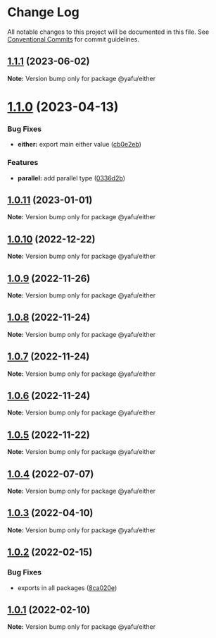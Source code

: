 # Change Log

All notable changes to this project will be documented in this file.
See [Conventional Commits](https://conventionalcommits.org) for commit guidelines.

## [1.1.1](https://github.com/TheLudd/yafu-mono/compare/@yafu/either@1.1.0...@yafu/either@1.1.1) (2023-06-02)

**Note:** Version bump only for package @yafu/either

# [1.1.0](https://github.com/TheLudd/yafu-mono/compare/@yafu/either@1.0.11...@yafu/either@1.1.0) (2023-04-13)

### Bug Fixes

- **either:** export main either value ([cb0e2eb](https://github.com/TheLudd/yafu-mono/commit/cb0e2ebfe2533e62e2af175dea7804256b1e775a))

### Features

- **parallel:** add parallel type ([0336d2b](https://github.com/TheLudd/yafu-mono/commit/0336d2b6ad60a6c2948d88b8efdf412da3d3ee0f))

## [1.0.11](https://github.com/TheLudd/yafu-mono/compare/@yafu/either@1.0.10...@yafu/either@1.0.11) (2023-01-01)

**Note:** Version bump only for package @yafu/either

## [1.0.10](https://github.com/TheLudd/yafu-mono/compare/@yafu/either@1.0.9...@yafu/either@1.0.10) (2022-12-22)

**Note:** Version bump only for package @yafu/either

## [1.0.9](https://github.com/TheLudd/yafu-mono/compare/@yafu/either@1.0.8...@yafu/either@1.0.9) (2022-11-26)

**Note:** Version bump only for package @yafu/either

## [1.0.8](https://github.com/TheLudd/yafu-mono/compare/@yafu/either@1.0.7...@yafu/either@1.0.8) (2022-11-24)

**Note:** Version bump only for package @yafu/either

## [1.0.7](https://github.com/TheLudd/yafu-mono/compare/@yafu/either@1.0.6...@yafu/either@1.0.7) (2022-11-24)

**Note:** Version bump only for package @yafu/either

## [1.0.6](https://github.com/TheLudd/yafu-mono/compare/@yafu/either@1.0.5...@yafu/either@1.0.6) (2022-11-24)

**Note:** Version bump only for package @yafu/either

## [1.0.5](https://github.com/TheLudd/yafu-mono/compare/@yafu/either@1.0.4...@yafu/either@1.0.5) (2022-11-22)

**Note:** Version bump only for package @yafu/either

## [1.0.4](https://github.com/TheLudd/yafu-mono/compare/@yafu/either@1.0.3...@yafu/either@1.0.4) (2022-07-07)

**Note:** Version bump only for package @yafu/either

## [1.0.3](https://github.com/TheLudd/yafu-mono/compare/@yafu/either@1.0.2...@yafu/either@1.0.3) (2022-04-10)

**Note:** Version bump only for package @yafu/either

## [1.0.2](https://github.com/TheLudd/yafu-mono/compare/@yafu/either@1.0.1...@yafu/either@1.0.2) (2022-02-15)

### Bug Fixes

- exports in all packages ([8ca020e](https://github.com/TheLudd/yafu-mono/commit/8ca020e4e8e41d0500610936e5cae34114d752dd))

## [1.0.1](https://github.com/TheLudd/yafu-mono/compare/@yafu/either@1.0.0...@yafu/either@1.0.1) (2022-02-10)

**Note:** Version bump only for package @yafu/either
